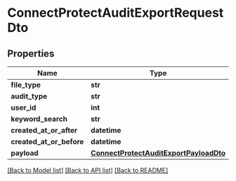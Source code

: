# ConnectProtectAuditExportRequestDto

## Properties
Name | Type | Description | Notes
------------ | ------------- | ------------- | -------------
**file_type** | **str** |  | 
**audit_type** | **str** |  | [optional] 
**user_id** | **int** |  | [optional] 
**keyword_search** | **str** |  | [optional] 
**created_at_or_after** | **datetime** |  | [optional] 
**created_at_or_before** | **datetime** |  | [optional] 
**payload** | [**ConnectProtectAuditExportPayloadDto**](ConnectProtectAuditExportPayloadDto.md) |  | [optional] 

[[Back to Model list]](../README.md#documentation-for-models) [[Back to API list]](../README.md#documentation-for-api-endpoints) [[Back to README]](../README.md)

